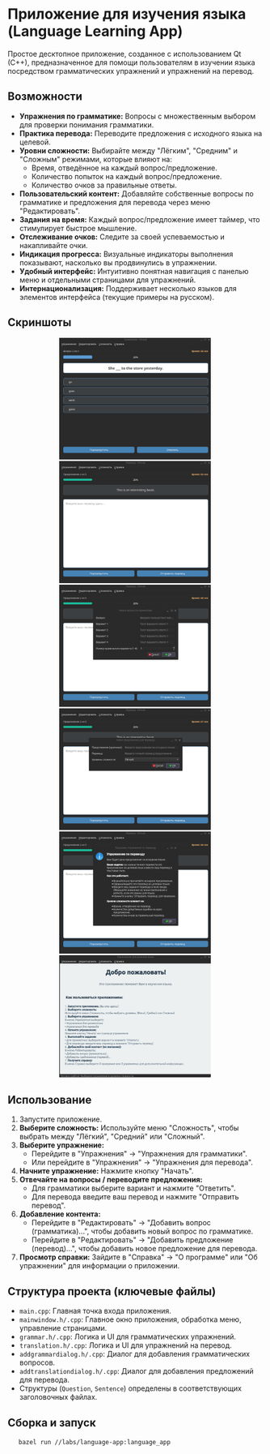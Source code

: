 # Приложение для изучения языка (Language Learning App)

Простое десктопное приложение, созданное с использованием Qt (C++), предназначенное для помощи пользователям в изучении языка посредством грамматических упражнений и упражнений на перевод.

##  Возможности

*   **Упражнения по грамматике:** Вопросы с множественным выбором для проверки понимания грамматики.
*   **Практика перевода:** Переводите предложения с исходного языка на целевой.
*   **Уровни сложности:** Выбирайте между "Лёгким", "Средним" и "Сложным" режимами, которые влияют на:
    *   Время, отведённое на каждый вопрос/предложение.
    *   Количество попыток на каждый вопрос/предложение.
    *   Количество очков за правильные ответы.
*   **Пользовательский контент:** Добавляйте собственные вопросы по грамматике и предложения для перевода через меню "Редактировать".
*   **Задания на время:** Каждый вопрос/предложение имеет таймер, что стимулирует быстрое мышление.
*   **Отслеживание очков:** Следите за своей успеваемостью и накапливайте очки.
*   **Индикация прогресса:** Визуальные индикаторы выполнения показывают, насколько вы продвинулись в упражнении.
*   **Удобный интерфейс:** Интуитивно понятная навигация с панелью меню и отдельными страницами для упражнений.
*   **Интернационализация:** Поддерживает несколько языков для элементов интерфейса (текущие примеры на русском).

##  Скриншоты

<p align="center">
  <img src="Photo/1.png" alt="Скриншот 1" width="300"/>
  <img src="Photo/2.png" alt="Скриншот 2" width="300"/>
  <img src="Photo/3.png" alt="Скриншот 3" width="300"/>
  <img src="Photo/4.png" alt="Скриншот 4" width="300"/>
  <img src="Photo/5.png" alt="Скриншот 5" width="300"/>
  <img src="Photo/6.png" alt="Скриншот 6" width="300"/>
</p>

## Использование

1.  Запустите приложение.
2.  **Выберите сложность:** Используйте меню "Сложность", чтобы выбрать между "Лёгкий", "Средний" или "Сложный".
3.  **Выберите упражнение:**
    *   Перейдите в "Упражнения" -> "Упражнения для грамматики".
    *   Или перейдите в "Упражнения" -> "Упражнения для перевода".
4.  **Начните упражнение:** Нажмите кнопку "Начать".
5.  **Отвечайте на вопросы / переводите предложения:**
    *   Для грамматики выберите вариант и нажмите "Ответить".
    *   Для перевода введите ваш перевод и нажмите "Отправить перевод".
6.  **Добавление контента:**
    *   Перейдите в "Редактировать" -> "Добавить вопрос (грамматика)...", чтобы добавить новый вопрос по грамматике.
    *   Перейдите в "Редактировать" -> "Добавить предложение (перевод)...", чтобы добавить новое предложение для перевода.
7.  **Просмотр справки:** Зайдите в "Справка" -> "О программе" или "Об упражнении" для информации о приложении.

## Структура проекта (ключевые файлы)

*   `main.cpp`: Главная точка входа приложения.
*   `mainwindow.h/.cpp`: Главное окно приложения, обработка меню, управление страницами.
*   `grammar.h/.cpp`: Логика и UI для грамматических упражнений.
*   `translation.h/.cpp`: Логика и UI для упражнений на перевод.
*   `addgrammardialog.h/.cpp`: Диалог для добавления грамматических вопросов.
*   `addtranslationdialog.h/.cpp`: Диалог для добавления предложений для перевода.
*    Структуры (`Question`, `Sentence`) определены в соответствующих заголовочных файлах.

## Сборка и запуск

 ```bash
    bazel run //labs/language-app:language_app
 ```



